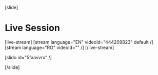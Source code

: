 [slide]
# Live Session

[live-stream]
[stream language="EN" videoId="444209823" default /]
[stream language="RO" videoId="" /]
[/live-stream]

[slido id="5faavvrx" /]

[/slide]